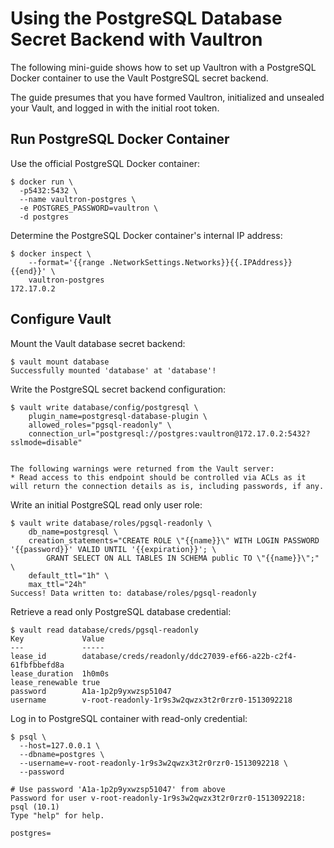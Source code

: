 # Using the PostgreSQL Database Secret Backend with Vaultron

The following mini-guide shows how to set up Vaultron with a PostgreSQL Docker
container to use the Vault PostgreSQL secret backend.

The guide presumes that you have formed Vaultron, initialized and unsealed
your Vault, and logged in with the initial root token.


## Run PostgreSQL Docker Container

Use the official PostgreSQL Docker container:

```
$ docker run \
  -p5432:5432 \
  --name vaultron-postgres \
  -e POSTGRES_PASSWORD=vaultron \
  -d postgres
```

Determine the PostgreSQL Docker container's internal IP address:

```
$ docker inspect \
    --format='{{range .NetworkSettings.Networks}}{{.IPAddress}}{{end}}' \
    vaultron-postgres
172.17.0.2
```

## Configure Vault

Mount the Vault database secret backend:

```
$ vault mount database
Successfully mounted 'database' at 'database'!
```

Write the PostgreSQL secret backend configuration:

```
$ vault write database/config/postgresql \
    plugin_name=postgresql-database-plugin \
    allowed_roles="pgsql-readonly" \
    connection_url="postgresql://postgres:vaultron@172.17.0.2:5432?sslmode=disable"


The following warnings were returned from the Vault server:
* Read access to this endpoint should be controlled via ACLs as it will return the connection details as is, including passwords, if any.
```

Write an initial PostgreSQL read only user role:

```
$ vault write database/roles/pgsql-readonly \
    db_name=postgresql \
    creation_statements="CREATE ROLE \"{{name}}\" WITH LOGIN PASSWORD '{{password}}' VALID UNTIL '{{expiration}}'; \
        GRANT SELECT ON ALL TABLES IN SCHEMA public TO \"{{name}}\";" \
    default_ttl="1h" \
    max_ttl="24h"
Success! Data written to: database/roles/pgsql-readonly
```

Retrieve a read only PostgreSQL database credential:

```
$ vault read database/creds/pgsql-readonly
Key             Value
---             -----
lease_id        database/creds/readonly/ddc27039-ef66-a22b-c2f4-61fbfbbefd8a
lease_duration  1h0m0s
lease_renewable true
password        A1a-1p2p9yxwzsp51047
username        v-root-readonly-1r9s3w2qwzx3t2r0rzr0-1513092218
```

Log in to PostgreSQL container with read-only credential:

```
$ psql \
  --host=127.0.0.1 \
  --dbname=postgres \
  --username=v-root-readonly-1r9s3w2qwzx3t2r0rzr0-1513092218 \
  --password

# Use password 'A1a-1p2p9yxwzsp51047' from above
Password for user v-root-readonly-1r9s3w2qwzx3t2r0rzr0-1513092218:
psql (10.1)
Type "help" for help.

postgres=
```
